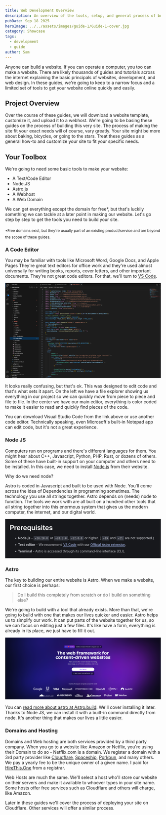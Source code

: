 ```yaml
---
title: Web Development Overview
description: An overview of the tools, setup, and general process of building a website. Start your development journey here.
pubDate: Sep 18 2025
heroImage: ../../assets/images/guide-1/Guide-1-cover.jpg
category: Showcase
tags:
  - development
  - guide
author: Sam
---
```

Anyone can build a website. If you can operate a computer, you too can make a website. There are likely thousands of guides and tutorials across the internet explaining the basic principals of websites, development, and web design. In these guides, we're going to keep to a narrow focus and a limited set of tools to get your website online quickly and easily.

## Project Overview

Over the course of these guides, we will download a website template, customize it, and upload it to a webhost. We're going to be basing these guides on the process of building this very site. The process of making the site fit your exact needs will of course, vary greatly. Your site might be more about baking, bicycles, or going to the stars. Treat these guides as a general how-to and customize your site to fit your specific needs.

## Your Toolbox

We're going to need some basic tools to make your website:

- A Text/Code Editor
- Node.JS
- Astro.js
- A Webhost
- A Web Domain

We can get everything except the domain for free*, but that's luckily something we can tackle at a later point in making our website. Let's go step by step to get the tools you need to build your site.

<sub>*Free domains exist, but they're usually part of an existing product/service and are beyond the scope of these guides.</sub>

### A Code Editor

You may be familiar with tools like Microsoft Word, Google Docs, and Apple Pages They're great text editors for office work and they're used almost universally for writing books, reports, cover letters, and other important documents. They're not great code editors. For that, we'll turn to [VS Code](https://code.visualstudio.com/).

![A picture of this site's code open in Visual Studio Code](../../assets/images/guide-1/VSCode_Example_1.png)

It looks really confusing, but that's ok. This was designed to edit code and that's what sets it apart. On the left we have a file explorer showing us everything in our project so we can quickly move from piece to piece and file to file. In the center we have our main editor, everything is color coded to make it easier to read and quickly find pieces of the code.

You can download Visual Studio Code from the link above or use another code editor. Technically speaking, even Microsoft's built-in Notepad app can edit code, but it's not a great experience.

### Node JS

Computers run on programs and there's different languages for them. You might hear about C++, Javascript, Python, PHP, Rust, or dozens of others. Some of these have built-in support on your computer and others need to be installed. In this case, we need to install [Node.js](https://nodejs.org/en) from their website.

Why do we need node?

Astro is coded in Javascript and built to be used with Node. You'll come across the idea of Dependencies in programming sometimes. The technology you use all strings together. Astro depends on (needs) node to function. The tools we work with are all built on a hundred other tools that all string together into this enormous system that gives us the modern computer, the internet, and our digital world.

![A screenshot of Astro's Requirements/Dependencies](../../assets/images/guide-1/Astro_Requirements.png)


### Astro

The key to building our entire website is Astro. When we make a website, our first choice is perhaps:

>Do I build this completely from scratch or do I build on something else?

We're going to build with a tool that already exists. More than that, we're going to build with one that makes our lives quicker and easier. Astro helps us to simplify our work. It can put parts of the website together for us, so we can focus on editing just a few files. It's like have a form, everything is already in its place, we just have to fill it out.

![A picture of Astro's homepage - astro.build](../../assets/images/guide-1/Astro_Front.png)

You can [read more about astro at Astro.build](https://astro.build). We'll cover installing it later. Thanks to Node JS, we can install it with a built-in command directly from node. It's another thing that makes our lives a little easier.


### Domains and Hosting

Domains and Web hosting are both services provided by a third party company. When you go to a website like Amazon or Netflix, you're using their Domain to do so - Netflix.com is a domain. We register a domain with a 3rd party provider like [Cloudflare](https://cloudflare.com), [Spaceship](https://spaceship.com), [Porkbun](https://porkbun.com), and many others. We pay a yearly fee to be the unique owner of a given name. I paid for [HireThis.One](https://hirethis.one) from a registrar.

Web Hosts are much the same. We'll select a host who'll store our website on their servers and make it available to whoever types in your site name. Some hosts offer free services such as Cloudflare and others will charge, like Amazon.

Later in these guides we'll cover the process of deploying your site on Cloudflare. Other services will offer a similar process.

